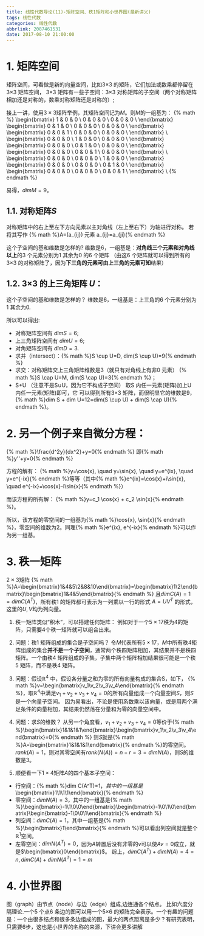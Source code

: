 ```yaml
---
title: 线性代数导论(11)-矩阵空间、秩1矩阵和小世界图(最新讲义)
tags: 线性代数
categories: 线性代数
abbrlink: 2087461531
date: 2017-08-10 21:00:00
---
```


<!-- toc -->
<!-- more -->
# 1. 矩阵空间

矩阵空间，可看做是新的向量空间，比如3×3 的矩阵，它们加法或数乘都停留在3×3 矩阵空间，
3×3 矩阵有一些子空间：3×3 对称矩阵的子空间（两个对称矩阵相加还是对称的，数乘对称矩阵还是对称的）;

接上一讲，使用$3 \times 3$矩阵举例，其矩阵空间记为$M$。则$M$的一组基为：
{% math %}
\begin{bmatrix}
1 & 0 & 0 \\
0 & 0 & 0 \\
0 & 0 & 0 \\
\end{bmatrix}
\begin{bmatrix}
0 & 1 & 0 \\
0 & 0 & 0 \\
0 & 0 & 0 \\
\end{bmatrix}
\begin{bmatrix}
0 & 0 & 1 \\
0 & 0 & 0 \\
0 & 0 & 0 \\
\end{bmatrix} \\
\begin{bmatrix}
0 & 0 & 0 \\
1 & 0 & 0 \\
0 & 0 & 0 \\
\end{bmatrix}
\begin{bmatrix}
0 & 0 & 0 \\
0 & 1 & 0 \\
0 & 0 & 0 \\
\end{bmatrix}
\begin{bmatrix}
0 & 0 & 0 \\
0 & 0 & 1 \\
0 & 0 & 0 \\
\end{bmatrix} \\
\begin{bmatrix}
0 & 0 & 0 \\
0 & 0 & 0 \\
1 & 0 & 0 \\
\end{bmatrix}
\begin{bmatrix}
0 & 0 & 0 \\
0 & 0 & 0 \\
0 & 1 & 0 \\
\end{bmatrix}
\begin{bmatrix}
0 & 0 & 0 \\
0 & 0 & 0 \\
0 & 0 & 1 \\
\end{bmatrix} \\
{% endmath %}

易得，$dim M=9$。

## 1.1. 对称矩阵$S$
对称矩阵中的右上至左下方向元素以主对角线（左上至右下）为轴进行对称。
若将其写作  {% math %}A=(a_{ij}) 元素 a_{ij}=a_{ji}{% endmath %}

这个子空间的基和维数是怎样的?
维数是6，一组基是：**对角线三个元素和对角线以上**的3 个元素分别为1 其余为0 的6 个矩阵
（由这6 个矩阵就可以得到所有的3×3 的对称矩阵了，因为**下三角的元素可由上三角的元素可知**结果）

## 1.2. 3×3 的上三角矩阵 $U$：
这个子空间的基和维数是怎样的？
维数是6，一组基是：上三角的6 个元素分别为1 其余为0.

所以可以得出:
- 对称矩阵空间有 $dim S=6$;
- 上三角矩阵空间有 $dim U=6$;
- 对角矩阵空间有 $dim D=3$.
- 求并（intersect）：{% math %}S \cup U=D, dim(S \cup U)=9{% endmath %}
- 求交：对称矩阵交上三角矩阵维数是3（就只有对角线上有非0 元素）
{% math %}S \cap U=M, dim(S \cap U)=3{% endmath %}；
- S+U （注意不是S∪U，因为它不构成子空间） 取S 内任一元素(矩阵)加上U 内任一元素(矩阵)即可，它
可以得到所有3×3 矩阵，而很明显它的维数是9，
{% math %}dim S + dim U=12=dim(S \cup U) + dim(S \cap U){% endmath %}。

# 2. 另一个例子来自微分方程：

{% math %}\frac{d^2y}{dx^2}+y=0{% endmath %}
即{% math %}y''+y=0{% endmath %}

方程的解有：
{% math %}y=\cos{x}, \quad y=\sin{x}, \quad y=e^{ix}, \quad y=e^{-ix}{% endmath %}等等（其中{% math %}e^{ix}=\cos{x}+i\sin{x}, \quad e^{-ix}=\cos{x}-i\sin{x}{% endmath %}）

而该方程的所有解：
{% math %}y=c_1 \cos{x} + c_2 \sin{x}{% endmath %}。

所以，该方程的零空间的一组基为{% math %}\cos{x}, \sin{x}{% endmath %}，零空间的维数为$2$。同理{% math %}e^{ix}, e^{-ix}{% endmath %}可以作为另一组基。

# 3. 秩一矩阵

$2 \times 3$矩阵
{% math %}A=\begin{bmatrix}1&4&5\\2&8&10\end{bmatrix}=\begin{bmatrix}1\\2\end{bmatrix}\begin{bmatrix}1&4&5\end{bmatrix}{% endmath %}
且$dimC(A)=1=dimC(A^T)$，所有秩1 的矩阵都可表示为一列乘以一行的形式 $A=UV^T$ 的形式，这里的$U, V$均为列向量。

1. 秩一矩阵类似“积木”，可以搭建任何矩阵：
例如对于一个$5 \times 17$秩为$4$的矩阵，只需要$4$个秩一矩阵就可以组合出来。

1. 问题：秩1 矩阵组成的集合是子空间吗？
令$M$代表所有$5 \times 17$，$M$中所有秩$4$矩阵组成的集合**并不是一个子空间**，通常两个秩四矩阵相加，其结果并不是秩四矩阵。一个由秩4 矩阵组成的子集，子集中两个矩阵相加结果很可能是一个秩5 矩阵，而不是秩4 矩阵。

1. 问题：假设$\mathbb{R}^4$ 中，假设各分量之和为零的所有向量构成的集合S，如下，
 {% math %}v=\begin{bmatrix}v_1\\v_2\\v_3\\v_4\end{bmatrix}{% endmath %}，取$\mathbb{R}^4$中满足$v_1+v_2+v_3+v_4=0$的所有向量组成一个向量空间$S$，则$S$是一个向量子空间。
因为易看出，不论是使用系数乘以该向量，或是用两个满足条件的向量相加，其结果仍然落在分量和为零的向量空间中。

1. 问题：求$S$的维数？
从另一个角度看，$v_1+v_2+v_3+v_4=0$等价于{% math %}\begin{bmatrix}1&1&1&1\end{bmatrix}\begin{bmatrix}v_1\\v_2\\v_3\\v_4\end{bmatrix}=0{% endmath %}
则$S$就是{% math %}A=\begin{bmatrix}1&1&1&1\end{bmatrix}{% endmath %}的零空间。
$rank(A)=1$，则对其零空间有$rank(N(A))=n-r=3=dim N(A)$，则$S$的维数是$3$。

1. 顺便看一下$1 \times 4$矩阵$A$的四个基本子空间：
- 行空间：{% math %}dim C(A^T)=1$，其中的一组基是$\begin{bmatrix}1\\1\\1\\1\end{bmatrix}{% endmath %}
- 零空间：$dim N(A)=3$，其中的一组基是{% math %}\begin{bmatrix}-1\\1\\0\\0\end{bmatrix}\begin{bmatrix}-1\\0\\1\\0\end{bmatrix}\begin{bmatrix}-1\\0\\0\\1\end{bmatrix}{% endmath %}
- 列空间：$dim C(A)=1$，其中一组基是{% math %}\begin{bmatrix}1\end{bmatrix}{% endmath %}可以看出列空间就是整个$\mathbb{R}^1$空间。
- 左零空间：$dim N(A^T)=0$，因为$A$转置后没有非零的$v$可以使$Av=0$成立，就是$\begin{bmatrix}0\end{bmatrix}$。
综上，$dim C(A^T)+dim N(A)=4=n, dim C(A)+dim N(A^T)=1=m$

# 4. 小世界图

图（graph）由节点（node）与边（edge）组成,边连通各个结点。
比如六度分隔理论.一个5 个点6 条边的图可以用一个5×6 的矩阵完全表示。一个有趣的问题是：一个由很多结点和很多条边组成的图，最大的两点距离是多少？有研究表明，只需要6步，这也是小世界的名称的来源，下讲会更多讲解